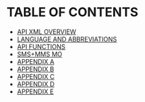 <html>

<head>

<h1>TABLE OF CONTENTS</h1>

</head>

<body>

<ul>

<li> <a href="/API%20XML%20OVERVIEW.md">API XML OVERVIEW</a> </li>
<li> <a href="/LANGUAGE%20AND%20ABBREVIATIONS.md">LANGUAGE AND ABBREVIATIONS</a> </li>  
<li> <a href="/API%20FUNCTIONS.md">API FUNCTIONS</a></li>	
<li> <a href="/SMS+MMS%20MO.md">SMS+MMS MO</a> </li>
<li> <a href="/APPENDIX%20A.md">APPENDIX A</a> </li>
<li> <a href="/APPENDIX%20B.md">APPENDIX B</a> </li>
<li> <a href="/APPENDIX%20C.md">APPENDIX C</a> </li>
<li> <a href="/APPENDIX%20D.md">APPENDIX D</a> </li>
<li> <a href="/APPENDIX%20E.md">APPENDIX E</a> </li>

</ul>

